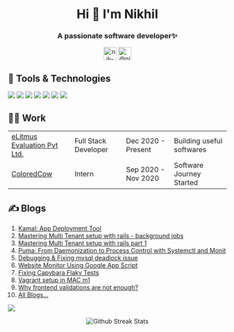 <h1 align="center">Hi 👋 I'm Nikhil</h1>
<h3 align="center">A passionate software developer✨</h3>

<p align="center">
<a href="https://linkedin.com/in/nik-bhatt" target="_blank"><img align="center" src="https://cdn.jsdelivr.net/npm/simple-icons@3.0.1/icons/linkedin.svg" alt="nik-bhatt" height="30" width="30" /></a>
<a href="https://twitter.com/nick_bhtt" target="_blank"><img align="center" src="https://cdn.jsdelivr.net/npm/simple-icons@3.0.1/icons/twitter.svg" alt="@nick_bhatt" height="30" width="30" /></a>
</p>

## 🔧 Tools & Technologies
![](https://img.shields.io/badge/OS-Linux-informational?style=flat&logo=linux&logoColor=white&color=2bbc8a)
![](https://img.shields.io/badge/Editor-VSCode-informational?style=flat&logo=Visual-Studio-Code&logoColor=white&color=2bbc8a)
![](https://img.shields.io/badge/Code-JavaScript-informational?style=flat&logo=javascript&logoColor=white&color=2bbc8a)
![](https://img.shields.io/badge/Code-Python-informational?style=flat&logo=python&logoColor=white&color=2bbc8a)
![](https://img.shields.io/badge/Code-React-informational?style=flat&logo=react&logoColor=white&color=2bbc8a)
![](https://img.shields.io/badge/Code-Ruby-informational?style=flat&logo=ruby&logoColor=white&color=2bbc8a)
![](https://img.shields.io/badge/Code-Rails-informational?style=flat&logo=ruby&logoColor=white&color=2bbc8a)

## 🧑‍💻 Work

| | | | |
| ----- | ----- | ----- | ----- |
| <a href="https://www.elitmus.com" target="_blank">eLitmus Evaluation Pvt Ltd.</a> | Full Stack Developer | Dec 2020 - Present | Building useful softwares |
| <a href="https://coloredcow.com/" target="_blank">ColoredCow</a> | Intern | Sep 2020 - Nov 2020 | Software Journey Started |

## ✍ Blogs
1. <a href="https://www.elitmus.com/blog/technology/kamal-app-deployment-tool-internals/" target="_blank">Kamal: App Deployment Tool</a>
2. <a href="https://www.elitmus.com/blog/technology/mastering-multi-tenant-setup-with-rails-background-jobs" target="_blank">Mastering Multi Tenant setup with rails - background jobs </a>
3. <a href="https://www.elitmus.com/blog/technology/mastering-multi-tenant-setup-with-rails-part-1" target="_blank">Mastering Multi Tenant setup with rails part 1</a>
4. <a href="https://www.elitmus.com/blog/technology/puma-from-daemonization-to-process-control-with-systemctl-and-monit/" target="_blank">Puma: From Daemonization to Process Control with Systemctl and Monit</a>
5. <a href="https://www.elitmus.com/blog/technology/debugging-and-fixing-mysql-deadlock-issue/" target="_blank">Debugging & Fixing mysql deadlock issue</a>
6. <a href="https://www.elitmus.com/blog/technology/website-monitor-using-google-app-script/" target="_blank">Website Monitor Using Google App Script</a>
7. <a href="https://www.elitmus.com/blog/technology/fixing-capybara-flaky-tests/" target="_blank">Fixing Capybara Flaky Tests</a>
6. <a href="https://nikhilbhatt.netlify.app/blogs/vagrant-setup-in-m1" target="_blank">Vagrant setup in MAC m1</a>
6. <a href="https://nikhilbhatt.netlify.app/blogs/frontend-validations-not-enough" target="_blank">Why frontend validations are not enough?</a>
6. <a href="https://nikhilbhatt.netlify.app/blogs" target="_blank">All Blogs...</a>


![](https://komarev.com/ghpvc/?username=nikhilbhatt&color=dc143c&style=for-the-badge)
 
<p align="center">
<img src="https://github-readme-streak-stats.herokuapp.com/?user=nikhilbhatt" alt="Github Streak Stats">
</p>
